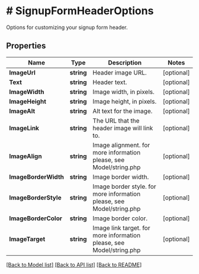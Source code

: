 # # SignupFormHeaderOptions
Options for customizing your signup form header.

## Properties 


Name | Type | Description | Notes
------------ | ------------- | ------------- | -------------
**ImageUrl**| **string** | Header image URL.  | [optional]
**Text**| **string** | Header text.  | [optional]
**ImageWidth**| **string** | Image width, in pixels.  | [optional]
**ImageHeight**| **string** | Image height, in pixels.  | [optional]
**ImageAlt**| **string** | Alt text for the image.  | [optional]
**ImageLink**| **string** | The URL that the header image will link to.  | [optional]
**ImageAlign**| **string** | Image alignment. for more information please, see Model/string.php  | [optional]
**ImageBorderWidth**| **string** | Image border width.  | [optional]
**ImageBorderStyle**| **string** | Image border style. for more information please, see Model/string.php  | [optional]
**ImageBorderColor**| **string** | Image border color.  | [optional]
**ImageTarget**| **string** | Image link target. for more information please, see Model/string.php  | [optional]


[[Back to Model list]](../../README.md#models) [[Back to API list]](../../README.md#endpoints) [[Back to README]](../../README.md)

